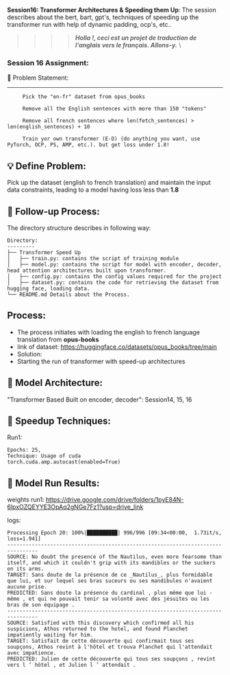 **Session16: Transformer Architectures & Speeding them Up**: The session describes about the bert, bart, gpt's, techniques of speeding up the transformer run with help of dynamic padding, ocp's, etc..

  
>>>> ***Holla !, ceci est un projet de traduction de l'anglais vers le français. Allons-y.*** \

  
 
### Session 16 Assignment: 

🔏 Problem Statement:

--------------------

         Pick the "en-fr" dataset from opus_books
         
         Remove all the English sentences with more than 150 "tokens"
         
         Remove all french sentences where len(fetch_sentences) > len(english_sentences) + 10 

         Train yor own transformer (E-D) (do anything you want, use PyTorch, OCP, PS, AMP, etc.). but get loss under 1.8! 

    
💡 Define Problem:
------------------
 Pick up the dataset (english to french translation) and maintain the input data constraints, leading to a model having loss less than **1.8**
 
🚦 Follow-up Process:
-----------------
 The directory structure describes in following way:

    Directory: 
    ---------
    ├── Transformer Speed Up
    │   ├── train.py: contains the script of training module
    │   ├── model.py: contains the script for model with encoder, decoder, head attention architectures built upon transformer.
    │   ├── config.py: contains the config values required for the project
    │   ├── dataset.py: contains the code for retrieving the dataset from hugging face, loading data.
    └── README.md Details about the Process.

  Process:
  -------
  * The process initiates with loading the english to french language translation from **opus-books**
  * link of dataset: https://huggingface.co/datasets/opus_books/tree/main
  * Solution:
  * Starting the run of transformer with speed-up architectures


🔑 Model Architecture:
---------------------
 "Transformer Based Built on encoder, decoder": Session14, 15, 16


🔋 Speedup Techniques: 
-------------------

  Run1: 
  
    Epochs: 25,
    Technique: Usage of cuda 
    torch.cuda.amp.autocast(enabled=True)

  



💊 Model Run Results: 
-------------------

  weights run1:  https://drive.google.com/drive/folders/1pyE84N-6lpxOZQEYYE3OpAq2gNGe7Fz1?usp=drive_link

  logs: 
  
    Processing Epoch 20: 100%|██████████| 996/996 [09:34<00:00,  1.73it/s, loss=1.941]
    --------------------------------------------------------------------------------
    SOURCE: No doubt the presence of the Nautilus, even more fearsome than itself, and which it couldn't grip with its mandibles or the suckers on its arms.
    TARGET: Sans doute de la présence de ce _Nautilus_, plus formidable que lui, et sur lequel ses bras suceurs ou ses mandibules n'avaient aucune prise.
    PREDICTED: Sans doute la présence du cardinal , plus même que lui - même , et qui ne pouvait tenir sa volonté avec des jésuites ou les bras de son équipage .
    --------------------------------------------------------------------------------
    SOURCE: Satisfied with this discovery which confirmed all his suspicions, Athos returned to the hotel, and found Planchet impatiently waiting for him.
    TARGET: Satisfait de cette découverte qui confirmait tous ses soupçons, Athos revint à l'hôtel et trouva Planchet qui l'attendait avec impatience.
    PREDICTED: Julien de cette découverte qui tous ses soupçons , revint vers l ’ hôtel , et Julien l ’ attendait .


